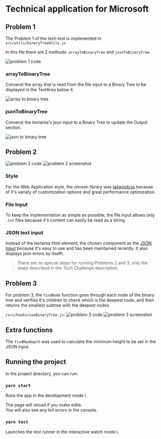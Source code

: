 # Technical application for Microsoft

## Problem 1

The Problem 1 of the tech test is implemented in `src/utils/binaryTreeUtils.js`

In this file there are 2 methods: `arrayToBinaryTree` and `jsonToBinaryTree`

![problem 1 code](./images/problem1_print.jpeg)
### arrayToBinaryTree
Converst the array that is read from the file input to a Binary Tree to be displayed in the TextArea below it.

![array to binary tree](./images/array_to_bintree.jpeg)

### jsonToBinaryTree
Converst the textarea's json input to a Binary Tree to update the Output section.

![json to binary tree](./images/json_to_bintree.jpeg)
## Problem 2

![problem 2 code](./images/problem2_code.jpeg)
![problem 2 screenshot](./images/problem2_print.jpeg)

### Style

For the Web Application style, the chosen library was [tailwindcss](https://tailwindcss.com/docs) 
because of it's variaty of customization options and great performance optimization.

### File Input
To keep the implementation as simple as possible, the file input allows only `.txt` files because it's content can easily be read as a string.

### JSON text input
Instead of the textarea html element, the chosen component as the [JSON Input](https://www.npmjs.com/package/react-json-editor-ajrm) because it's easy to use and has been maintained recently. It also displays json errors by itselft.

> There are no special steps for running Problems 2 and 3, only the steps described in the Tech Challenge description.

## Problem 3

For problem 3, the `findNode` function goes through each node of the binary tree and verifies it's children to check which is the deepest node, and then returns the smallest subtree with the deepest nodes.

`/src/hooks/useBinaryTree.js`:
![problem 3 code](./images/problem3_code.jpeg)
![problem 3 screenshot](./images/problem3_print.jpeg)

## Extra functions

The `findMaxDepth` was used to calculate the minimum height to be set in the JSON Input.
## Running the project

In the project directory, you can run:

### `yarn start`

Runs the app in the development mode.\

The page will reload if you make edits.\
You will also see any lint errors in the console.

### `yarn test`

Launches the test runner in the interactive watch mode.\


